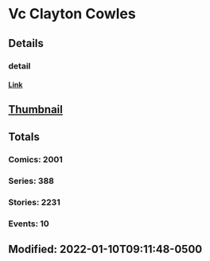 # Vc Clayton Cowles 
## Details
### detail
#### [Link](http://marvel.com/comics/creators/10172/vc_clayton_cowles?utm_campaign=apiRef&utm_source=225578a89fc76f3d20fbffda5d17a88d)
## [Thumbnail](http://i.annihil.us/u/prod/marvel/i/mg/b/40/image_not_available.jpg)
## Totals
### Comics: 2001
### Series: 388
### Stories: 2231
### Events: 10
## Modified: 2022-01-10T09:11:48-0500